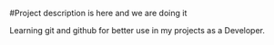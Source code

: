 #Project description is here and we are doing it

Learning git and github for better use in my projects as a Developer.

